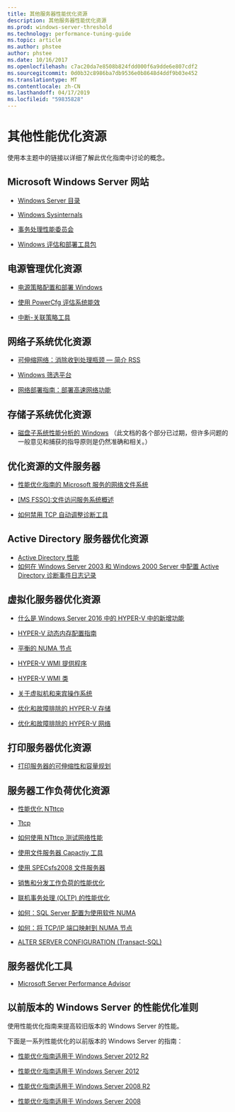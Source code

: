 ```yaml
---
title: 其他服务器性能优化资源
description: 其他服务器性能优化资源
ms.prod: windows-server-threshold
ms.technology: performance-tuning-guide
ms.topic: article
ms.author: phstee
author: phstee
ms.date: 10/16/2017
ms.openlocfilehash: c7ac20da7e8508b824fdd000f6a9dde6e807cdf2
ms.sourcegitcommit: 0d0b32c8986ba7db9536e0b8648d4ddf9b03e452
ms.translationtype: MT
ms.contentlocale: zh-CN
ms.lasthandoff: 04/17/2019
ms.locfileid: "59835828"
---
```

# <a name="additional-performance-tuning-resources"></a>其他性能优化资源

使用本主题中的链接以详细了解此优化指南中讨论的概念。

## <a name="microsoft-windows-server-websites"></a>Microsoft Windows Server 网站
-   [Windows Server 目录](http://www.windowsservercatalog.com/)

-   [Windows Sysinternals](https://technet.microsoft.com/sysinternals/default.aspx)

-   [事务处理性能委员会](http://www.tpc.org/)

-   [Windows 评估和部署工具包](https://developer.microsoft.com/en-us/windows/hardware/windows-assessment-deployment-kit)

## <a name="power-management-tuning-resources"></a>电源管理优化资源

-   [电源策略配置和部署 Windows](https://msdn.microsoft.com/en-us/library/windows/hardware/mt422910.aspx)

-   [使用 PowerCfg 评估系统能效](https://technet.microsoft.com/library/cc748940.aspx)

-   [中断-关联策略工具](https://support.microsoft.com/en-us/kb/252867)

## <a name="networking-subsystem-tuning-resources"></a>网络子系统优化资源

-   [可伸缩网络：消除收到处理瓶颈 — 简介 RSS](https://download.microsoft.com/download/5/D/6/5D6EAF2B-7DDF-476B-93DC-7CF0072878E6/NDIS_RSS.doc)

-   [Windows 筛选平台](https://msdn.microsoft.com/windows/hardware/gg463267.aspx)

-   [网络部署指南：部署高速网络功能](https://technet.microsoft.com/library/gg162681.aspx)

## <a name="storage-subsystem-tuning-resources"></a>存储子系统优化资源

-   [磁盘子系统性能分析的 Windows](https://download.microsoft.com/download/e/b/a/eba1050f-a31d-436b-9281-92cdfeae4b45/subsys_perf.doc) （此文档的各个部分已过期，但许多问题的一般意见和捕获的指导原则是仍然准确和相关。）

## <a name="file-server-tuning-resources"></a>优化资源的文件服务器

-   [性能优化指南的 Microsoft 服务的网络文件系统](https://technet.microsoft.com/library/bb463205.aspx)

-   [\[MS FSSO\]:文件访问服务系统概述](https://download.microsoft.com/download/5/0/1/501ED102-E53F-4CE0-AA6B-B0F93629DDC6/Windows/%5bMS-FSSO%5d.pdf)

-   [如何禁用 TCP 自动调整诊断工具](https://support.microsoft.com/kb/967475)

## <a name="active-directory-server-tuning-resources"></a>Active Directory 服务器优化资源
-   [Active Directory 性能](https://msdn.microsoft.com/en-us/library/windows/hardware/dn567654(v=vs.85).aspx)
-   [如何在 Windows Server 2003 和 Windows 2000 Server 中配置 Active Directory 诊断事件日志记录](https://support.microsoft.com/kb/314980)

## <a name="virtualization-server-tuning-resources"></a>虚拟化服务器优化资源

-   [什么是 Windows Server 2016 中的 HYPER-V 中的新增功能](https://technet.microsoft.com/windows-server-docs/compute/hyper-v/what-s-new-in-hyper-v-on-windows)

-   [HYPER-V 动态内存配置指南](https://technet.microsoft.com/library/ff817651.aspx)

-   [平衡的 NUMA 节点](http://blogs.technet.com/b/winserverperformance/archive/2009/12/10/numa-node-balancing.aspx)

-   [HYPER-V WMI 提供程序](https://msdn2.microsoft.com/library/cc136992(VS.85).aspx)

-   [HYPER-V WMI 类](https://msdn.microsoft.com/library/cc136986(VS.85).aspx)

-   [关于虚拟机和来宾操作系统](https://technet.microsoft.com/library/cc794868(v=ws.10))

-   [优化和故障排除的 HYPER-V 存储](http://blogs.msdn.com/b/microsoft_press/archive/2013/07/24/new-book-optimizing-and-troubleshooting-hyper-v-storage.aspx)

-   [优化和故障排除的 HYPER-V 网络](http://blogs.msdn.com/b/microsoft_press/archive/2013/07/12/rtm-d-today-optimizing-and-troubleshooting-hyper-v-networking.aspx)

## <a name="print-server-tuning-resources"></a>打印服务器优化资源

-   [打印服务器的可伸缩性和容量规划](https://technet.microsoft.com/library/dn554243.aspx)

## <a name="server-workload-tuning-resources"></a>服务器工作负荷优化资源

-   [性能优化 NTttcp](https://msdn.microsoft.com/en-us/library/windows/hardware/dn567663(v=vs.85).aspx)

-   [Ttcp](http://en.wikipedia.org/wiki/Ttcp)

-   [如何使用 NTttcp 测试网络性能](https://msdn.microsoft.com/windows/hardware/gg463264.aspx)

-   [使用文件服务器 Capactiy 工具](https://msdn.microsoft.com/en-us/library/windows/hardware/dn567658(v=vs.85).aspx)

-   [使用 SPECsfs2008 文件服务器](https://msdn.microsoft.com/en-us/library/windows/hardware/dn567653(v=vs.85).aspx)

-   [销售和分发工作负荷的性能优化](https://msdn.microsoft.com/en-us/library/windows/hardware/dn567646(v=vs.85).aspx)

-   [联机事务处理 (OLTP) 的性能优化](https://msdn.microsoft.com/en-us/library/windows/hardware/dn567642(v=vs.85).aspx)

-   [如何：SQL Server 配置为使用软件 NUMA](https://go.microsoft.com/fwlink/?LinkId=98292)

-   [如何：将 TCP/IP 端口映射到 NUMA 节点](https://go.microsoft.com/fwlink/?LinkId=98293)

-   [ALTER SERVER CONFIGURATION (Transact-SQL)](https://msdn.microsoft.com/library/ee210585.aspx)


## <a name="server-tuning-tools"></a>服务器优化工具

-   [Microsoft Server Performance Advisor](https://msdn.microsoft.com/en-us/library/windows/hardware/dn481522(v=vs.85).aspx)

## <a name="performance-tuning-guidelines-for-previous-versions-of-windows-server"></a>以前版本的 Windows Server 的性能优化准则


使用性能优化指南来提高较旧版本的 Windows Server 的性能。

下面是一系列性能优化的以前版本的 Windows Server 的指南：

-   [性能优化指南适用于 Windows Server 2012 R2](https://www.microsoft.com/download/details.aspx?id=51960)

-   [性能优化指南适用于 Windows Server 2012](https://download.microsoft.com/download/0/0/B/00BE76AF-D340-4759-8ECD-C80BC53B6231/performance-tuning-guidelines-windows-server-2012.docx)

-   [性能优化指南适用于 Windows Server 2008 R2](https://download.microsoft.com/download/6/B/2/6B2EBD3A-302E-4553-AC00-9885BBF31E21/Perf-tun-srv-R2.docx)

-   [性能优化指南适用于 Windows Server 2008](https://download.microsoft.com/download/9/c/5/9c5b2167-8017-4bae-9fde-d599bac8184a/Perf-tun-srv.docx)
